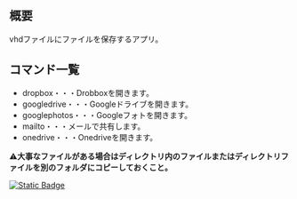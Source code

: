 ## 概要
vhdファイルにファイルを保存するアプリ。
## コマンド一覧
- dropbox・・・Drobboxを開きます。
- googledrive・・・Googleドライブを開きます。
- googlephotos・・・Googleフォトを開きます。
- mailto・・・メールで共有します。
- onedrive・・・Onedriveを開きます。

⚠️**大事なファイルがある場合はディレクトリ内のファイルまたはディレクトリファイルを別のフォルダにコピーしておくこと。**

[![Static Badge](https://img.shields.io/badge/%E3%83%9B%E3%83%BC%E3%83%A0%E3%81%AB%E6%88%BB%E3%82%8B-blue)](https://kamekuridaiya.github.io/)

